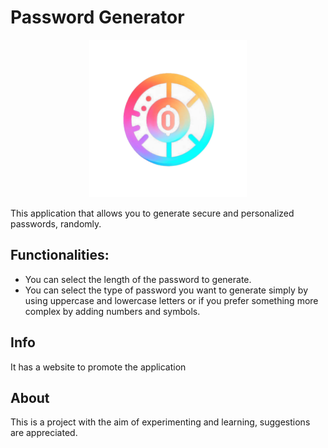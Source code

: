 # Password Generator
<p align="center">
  <img src="/imagenes/logo.png" width="50%">
</p>

This application that allows you to generate secure and personalized passwords, randomly.

## Functionalities:

* You can select the length of the password to generate.
* You can select the type of password you want to generate simply by using uppercase and lowercase letters or if you prefer something more complex by adding numbers and symbols.

## Info
It has a website to promote the application

## About

This is a project with the aim of experimenting and learning, suggestions are appreciated.
